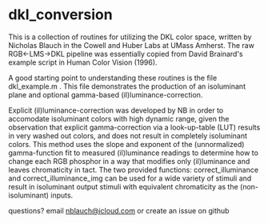 # dkl_conversion

This is a collection of routines for utilizing the DKL color space, written by Nicholas Blauch in the Cowell and Huber Labs at UMass Amherst. The raw RGB<-LMS->DKL pipeline was essentially copied from David Brainard's example script in Human Color Vision (1996). 

A good starting point to understanding these routines is the file dkl_example.m . 
This file demonstrates the production of an isoluminant plane and optional gamma-based (il)luminance-correction.

Explicit (il)luminance-correction was developed by NB in order to accomodate isoluminant colors with high dynamic range, given the observation
that explicit gamma-correction via a look-up-table (LUT) results in very washed out colors, and does not result in completely isoluminant colors. This method uses the slope and exponent of the (unnormalized) gamma-function fit to measured (il)luminance readings to determine how to change each RGB phosphor in a way that modifies only (il)luminance and leaves chromaticity in tact. The two provided functions: correct_illuminance and correct_illuminance_img can be used for a wide variety of stimuli and result in isoluminant output stimuli with equivalent chromaticity as the (non-isoluminant) inputs. 

questions?
email nblauch@icloud.com or create an issue on github
